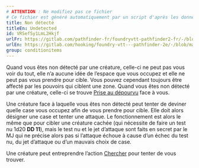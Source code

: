 ```yaml
---
# ATTENTION : Ne modifiez pas ce fichier
# Ce fichier est généré automatiquement par un script d'après les données du module Foundry VTT officiel et de sa traduction
title: Non détecté
titleEn: Undetected
id: VRSef5y1LmL2Hkjf
urlFr: https://gitlab.com/pathfinder-fr/foundryvtt-pathfinder2-fr/-/blob/master/data/classes/VRSef5y1LmL2Hkjf.htm
urlEn: https://gitlab.com/hooking/foundry-vtt---pathfinder-2e/-/blob/master/packs/data/classes.db/undetected.json
group: conditionitems
---
```

Quand vous êtes non détecté par une créature, celle-ci ne peut pas vous voir du tout, elle n’a aucune idée de l’espace que vous occupez et elle ne peut pas vous prendre pour cible. Vous pouvez cependant toujours être affecté par les pouvoirs qui ciblent une zone. Quand vous êtes non détecté par une créature, celle-ci se trouve [Prise au dépourvu](pris-au-dépourvu.md) face à vous.

Une créature face à laquelle vous êtes non détecté peut tenter de deviner quelle case vous occupez afin de vous prendre pour cible. Elle doit alors désigner une case et tenter une attaque. Le fonctionnement est alors le même que pour cibler une créature cachée (qui nécessite de faire un test nu <a class="inline-roll roll" title="test nu DD 11" data-mode="roll" data-flavor="test nu DD 11" data-formula="1d20"> 1d20</a> **DD 11**), mais le test nu et le jet d’attaque sont faits en secret par le MJ qui ne précise alors pas si l’attaque échoue à cause d’un échec du test nu, du jet d’attaque ou d’un mauvais choix de case.  
  
Une créature peut entreprendre l’action [Chercher](../actions/chercher.md) pour tenter de vous trouver.


